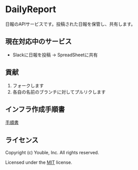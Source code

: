 # DailyReport

日報のAPIサービスです。投稿された日報を保管し、共有します。

## 現在対応中のサービス

* Slackに日報を投稿 → SpreadSheetに共有

## 貢献

1. フォークします
2. 各自の名前のブランチに対してプルリクします

## インフラ作成手順書

[手順書](/doc/document)

## ライセンス

Copyright (c) Youble, Inc. All rights reserved.

Licensed under the [MIT](LICENSE.txt) license.

